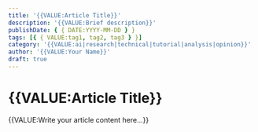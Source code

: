 ```yaml
---
title: '{{VALUE:Article Title}}'
description: '{{VALUE:Brief description}}'
publishDate: { { DATE:YYYY-MM-DD } }
tags: [{ { VALUE:tag1, tag2, tag3 } }]
category: '{{VALUE:ai|research|technical|tutorial|analysis|opinion}}'
author: '{{VALUE:Your Name}}'
draft: true
---
```


# {{VALUE:Article Title}}

{{VALUE:Write your article content here...}}
